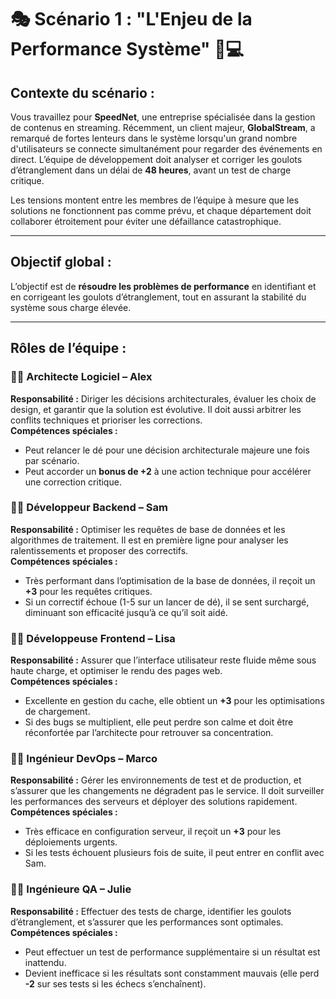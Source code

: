 # 🎭 **Scénario 1 : "L'Enjeu de la Performance Système"** 🚀💻

## **Contexte du scénario :**

Vous travaillez pour **SpeedNet**, une entreprise spécialisée dans la gestion de contenus en streaming. Récemment, un client majeur, **GlobalStream**, a remarqué de fortes lenteurs dans le système lorsqu'un grand nombre d'utilisateurs se connecte simultanément pour regarder des événements en direct. L’équipe de développement doit analyser et corriger les goulots d’étranglement dans un délai de **48 heures**, avant un test de charge critique.

Les tensions montent entre les membres de l’équipe à mesure que les solutions ne fonctionnent pas comme prévu, et chaque département doit collaborer étroitement pour éviter une défaillance catastrophique.

---

## **Objectif global :**

L’objectif est de **résoudre les problèmes de performance** en identifiant et en corrigeant les goulots d’étranglement, tout en assurant la stabilité du système sous charge élevée.

---

## **Rôles de l’équipe :**

### 🧑‍💼 **Architecte Logiciel – Alex**

**Responsabilité :** Diriger les décisions architecturales, évaluer les choix de design, et garantir que la solution est évolutive. Il doit aussi arbitrer les conflits techniques et prioriser les corrections.  
**Compétences spéciales :**

- Peut relancer le dé pour une décision architecturale majeure une fois par scénario.
- Peut accorder un **bonus de +2** à une action technique pour accélérer une correction critique.

### 👨‍💻 **Développeur Backend – Sam**

**Responsabilité :** Optimiser les requêtes de base de données et les algorithmes de traitement. Il est en première ligne pour analyser les ralentissements et proposer des correctifs.  
**Compétences spéciales :**

- Très performant dans l’optimisation de la base de données, il reçoit un **+3** pour les requêtes critiques.
- Si un correctif échoue (1-5 sur un lancer de dé), il se sent surchargé, diminuant son efficacité jusqu’à ce qu’il soit aidé.

### 👩‍💻 **Développeuse Frontend – Lisa**

**Responsabilité :** Assurer que l’interface utilisateur reste fluide même sous haute charge, et optimiser le rendu des pages web.  
**Compétences spéciales :**

- Excellente en gestion du cache, elle obtient un **+3** pour les optimisations de chargement.
- Si des bugs se multiplient, elle peut perdre son calme et doit être réconfortée par l’architecte pour retrouver sa concentration.

### 👨‍🔧 **Ingénieur DevOps – Marco**

**Responsabilité :** Gérer les environnements de test et de production, et s’assurer que les changements ne dégradent pas le service. Il doit surveiller les performances des serveurs et déployer des solutions rapidement.  
**Compétences spéciales :**

- Très efficace en configuration serveur, il reçoit un **+3** pour les déploiements urgents.
- Si les tests échouent plusieurs fois de suite, il peut entrer en conflit avec Sam.

### 👩‍🔬 **Ingénieure QA – Julie**

**Responsabilité :** Effectuer des tests de charge, identifier les goulots d’étranglement, et s’assurer que les performances sont optimales.  
**Compétences spéciales :**

- Peut effectuer un test de performance supplémentaire si un résultat est inattendu.
- Devient inefficace si les résultats sont constamment mauvais (elle perd **-2** sur ses tests si les échecs s’enchaînent).
